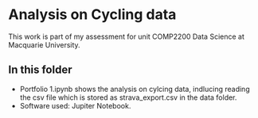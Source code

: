 # Analysis on Cycling data

This work is part of my assessment for unit COMP2200 Data Science at Macquarie University.

## In this folder
* Portfolio 1.ipynb shows the analysis on cylcing data, indlucing reading the csv file which is stored as strava_export.csv in the data folder.
* Software used: Jupiter Notebook.